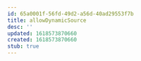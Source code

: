 ```yaml
---
id: 65a0001f-56fd-49d2-a56d-40ad29553f7b
title: allowDynamicSource
desc: ''
updated: 1618573870660
created: 1618573870660
stub: true
---
```


